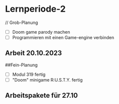 # Lernperiode-2

// Grob-Planung

- [ ] Doom game parody machen
- [ ] Programmieren mit einen Game-engine verbinden

## Arbeit 20.10.2023

##Fein-Planung

- [ ] Modul 319 fertig
- [ ] "Doom" minigame R:U.S.T.Y. fertig

## Arbeitspakete für 27.10
